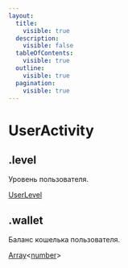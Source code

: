 ```yaml
---
layout:
  title:
    visible: true
  description:
    visible: false
  tableOfContents:
    visible: true
  outline:
    visible: true
  pagination:
    visible: true
---
```


# UserActivity

## .level

Уровень пользователя.

[UserLevel](userlevel.md)

## .wallet

Баланс кошелька пользователя.

[Array](https://developer.mozilla.org/ru/docs/Web/JavaScript/Reference/Global\_Objects/Array)<[number](https://developer.mozilla.org/ru/docs/Web/JavaScript/Reference/Global\_Objects/Number)>
